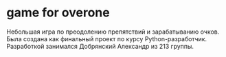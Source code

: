 # game for overone

Небольшая игра по преодолению препятствий и зарабатыванию очков.<br>
Была создана как финальный проект по курсу Python-разработчик.<br>
Разработкой занимался Добрянский Александр из 213 группы.
